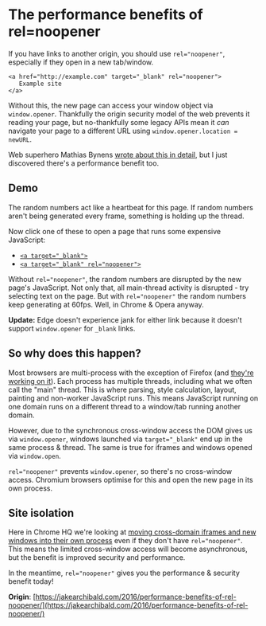 # The performance benefits of rel=noopener

If you have links to another origin, you should use `rel="noopener"`, especially if they open in a new tab/window.

```markup
<a href="http://example.com" target="_blank" rel="noopener">
   Example site
</a>
```

Without this, the new page can access your window object via `window.opener`. Thankfully the origin security model of the web prevents it reading your page, but no-thankfully some legacy APIs mean it _can_ navigate your page to a different URL using `window.opener.location = newURL`.

Web superhero Mathias Bynens [wrote about this in detail](https://mathiasbynens.github.io/rel-noopener/), but I just discovered there's a performance benefit too.

## Demo

The random numbers act like a heartbeat for this page. If random numbers aren't being generated every frame, something is holding up the thread.

Now click one of these to open a page that runs some expensive JavaScript:

* [`<a target="_blank">`](https://cdn.rawgit.com/jakearchibald/787311bb8645ed3f65cc98ea74ebf269/raw/5316ed16abfa4b2bd0125f2d2aa5fec06394befb/index.html)
* [`<a target="_blank" rel="noopener">`](https://cdn.rawgit.com/jakearchibald/787311bb8645ed3f65cc98ea74ebf269/raw/5316ed16abfa4b2bd0125f2d2aa5fec06394befb/index.html)

Without `rel="noopener"`, the random numbers are disrupted by the new page's JavaScript. Not only that, all main-thread activity is disrupted - try selecting text on the page. But with `rel="noopener"` the random numbers keep generating at 60fps. Well, in Chrome & Opera anyway.

**Update:** Edge doesn't experience jank for either link because it doesn't support `window.opener` for `_blank` links.

## So why does this happen?

Most browsers are multi-process with the exception of Firefox \(and [they're working on it](https://developer.mozilla.org/en-US/Firefox/Multiprocess_Firefox)\). Each process has multiple threads, including what we often call the "main" thread. This is where parsing, style calculation, layout, painting and non-worker JavaScript runs. This means JavaScript running on one domain runs on a different thread to a window/tab running another domain.

However, due to the synchronous cross-window access the DOM gives us via `window.opener`, windows launched via `target="_blank"` end up in the same process & thread. The same is true for iframes and windows opened via `window.open`.

`rel="noopener"` prevents `window.opener`, so there's no cross-window access. Chromium browsers optimise for this and open the new page in its own process.

## Site isolation

Here in Chrome HQ we're looking at [moving cross-domain iframes and new windows into their own process](http://www.chromium.org/developers/design-documents/site-isolation) even if they don't have `rel="noopener"`. This means the limited cross-window access will become asynchronous, but the benefit is improved security and performance.

In the meantime, `rel="noopener"` gives you the performance & security benefit today!



**Origin**: [https://jakearchibald.com/2016/performance-benefits-of-rel-noopener/](https://jakearchibald.com/2016/performance-benefits-of-rel-noopener/)

